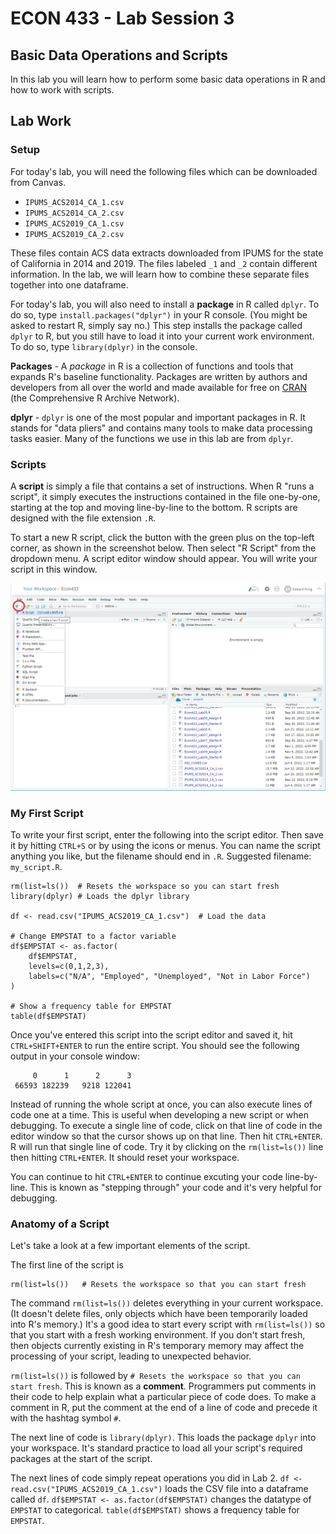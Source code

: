 # ECON 433 - Lab Session 3
## Basic Data Operations and Scripts

In this lab you will learn how to perform some basic data operations in R and how to work with scripts.

## Lab Work

### Setup

For today's lab, you will need the following files which can be downloaded from Canvas.

- `IPUMS_ACS2014_CA_1.csv`
- `IPUMS_ACS2014_CA_2.csv`
- `IPUMS_ACS2019_CA_1.csv`
- `IPUMS_ACS2019_CA_2.csv`

These files contain ACS data extracts downloaded from IPUMS for the state of California in 2014 and 2019. The files labeled `_1` and `_2` contain different information. In the lab, we will learn how to combine these separate files together into one dataframe.

For today's lab, you will also need to install a **package** in R called `dplyr`. To do so, type `install.packages("dplyr")` in your R console. (You might be asked to restart R, simply say no.) This step installs the package called `dplyr` to R, but you still have to load it into your current work environment. To do so, type `library(dplyr)` in the console.

**Packages** - A *package* in R is a collection of functions and tools that expands R's baseline functionality. Packages are written by authors and developers from all over the world and made available for free on [CRAN](https://cran.r-project.org/) (the Comprehensive R Archive Network). 

**dplyr** - `dplyr` is one of the most popular and important packages in R. It stands for "data pliers" and contains many tools to make data processing tasks easier. Many of the functions we use in this lab are from `dplyr`.

### Scripts

A **script** is simply a file that contains a set of instructions. When R "runs a script", it simply executes the instructions contained in the file one-by-one, starting at the top and moving line-by-line to the bottom. R scripts are designed with the file extension `.R`.

To start a new R script, click the button with the green plus on the top-left corner, as shown in the screenshot below. Then select "R Script" from the dropdown menu. A script editor window should appear. You will write your script in this window.

![Starting a new script](screenshot1.png)

### My First Script

To write your first script, enter the following into the script editor. Then save it by hitting `CTRL+S` or by using the icons or menus. You can name the script anything you like, but the filename should end in `.R`. Suggested filename: `my_script.R`. 

    rm(list=ls())  # Resets the workspace so you can start fresh
    library(dplyr) # Loads the dplyr library
    
    df <- read.csv("IPUMS_ACS2019_CA_1.csv")  # Load the data
    
    # Change EMPSTAT to a factor variable
    df$EMPSTAT <- as.factor(
        df$EMPSTAT, 
        levels=c(0,1,2,3), 
        labels=c("N/A", "Employed", "Unemployed", "Not in Labor Force")
    ) 
    
    # Show a frequency table for EMPSTAT
    table(df$EMPSTAT) 

Once you've entered this script into the script editor and saved it, hit `CTRL+SHIFT+ENTER` to run the entire script. You should see the following output in your console window:

         0      1      2      3 
     66593 182239   9218 122041 

Instead of running the whole script at once, you can also execute lines of code one at a time. This is useful when developing a new script or when debugging. To execute a single line of code, click on that line of code in the editor window so that the cursor shows up on that line. Then hit `CTRL+ENTER`. R will run that single line of code. Try it by clicking on the `rm(list=ls())` line then hitting `CTRL+ENTER`. It should reset your workspace.

You can continue to hit `CTRL+ENTER` to continue excuting your code line-by-line. This is known as "stepping through" your code and it's very helpful for debugging.

### Anatomy of a Script

Let's take a look at a few important elements of the script.

The first line of the script is

    rm(list=ls())   # Resets the workspace so that you can start fresh
    
The command `rm(list=ls())` deletes everything in your current workspace. (It doesn't delete files, only objects which have been temporarily loaded into R's memory.) It's a good idea to start every script with `rm(list=ls())` so that you start with a fresh working environment. If you don't start fresh, then objects currently existing in R's temporary memory may affect the processing of your script, leading to unexpected behavior.

`rm(list=ls())` is followed by `# Resets the workspace so that you can start fresh`. This is known as a **comment**. Programmers put comments in their code to help explain what a particular piece of code does. To make a comment in R, put the comment at the end of a line of code and precede it with the hashtag symbol `#`.

The next line of code is `library(dplyr)`. This loads the package `dplyr` into your workspace. It's standard practice to load all your script's required packages at the start of the script.

The next lines of code simply repeat operations you did in Lab 2. `df <- read.csv("IPUMS_ACS2019_CA_1.csv")` loads the CSV file into a dataframe called `df`. `df$EMPSTAT <- as.factor(df$EMPSTAT)` changes the datatype of `EMPSTAT` to categorical. `table(df$EMPSTAT)` shows a frequency table for `EMPSTAT`.










